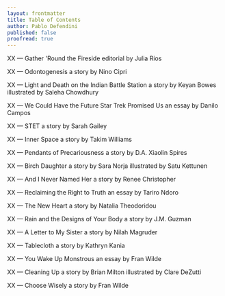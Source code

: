 ```yaml
---
layout: frontmatter
title: Table of Contents
author: Pablo Defendini
published: false    
proofread: true
---
```


XX — Gather 'Round the Fireside
editorial by Julia Rios

XX — Odontogenesis
a story by Nino Cipri

XX — Light and Death on the Indian Battle Station
a story by Keyan Bowes
illustrated by Saleha Chowdhury

XX — We Could Have the Future Star Trek Promised Us
an essay by Danilo Campos

XX — STET
a story by Sarah Gailey

XX — Inner Space
a story by Takim Williams

XX — Pendants of Precariousness
a story by D.A. Xiaolin Spires

XX — Birch Daughter
a story by Sara Norja
illustrated by Satu Kettunen

XX — And I Never Named Her
a story by Renee Christopher

XX — Reclaiming the Right to Truth
an essay by Tariro Ndoro

XX — The New Heart
a story by Natalia Theodoridou

XX — Rain and the Designs of Your Body
a story by J.M. Guzman

XX — A Letter to My Sister
a story by Nilah Magruder

XX — Tablecloth
a story by Kathryn Kania

XX — You Wake Up Monstrous
an essay by Fran Wilde

XX — Cleaning Up
a story by Brian Milton
illustrated by Clare DeZutti

XX — Choose Wisely
a story by Fran Wilde
